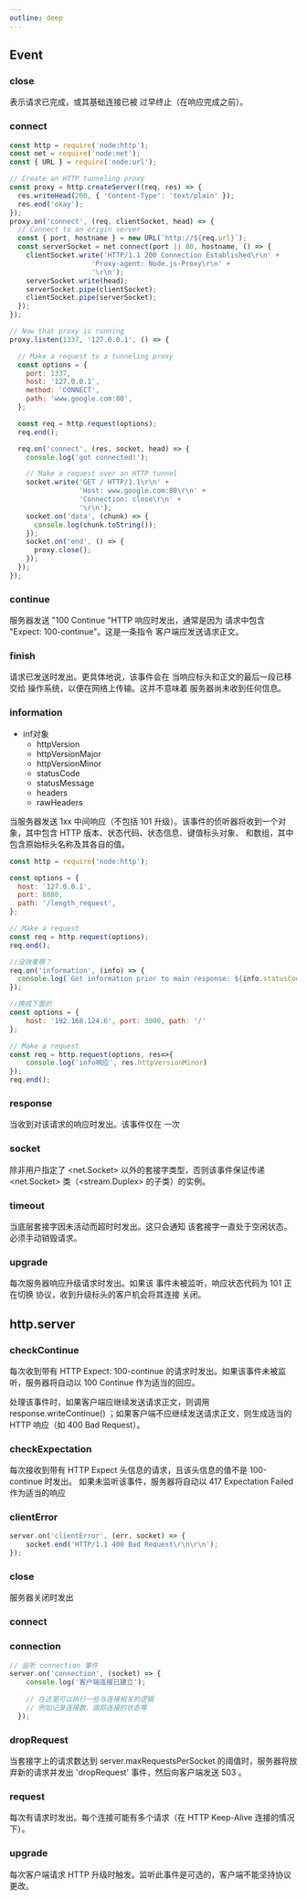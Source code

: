 ```yaml
---
outline: deep
---
```


## Event

### close

表示请求已完成，或其基础连接已被 过早终止（在响应完成之前）。

### connect

```js
const http = require('node:http');
const net = require('node:net');
const { URL } = require('node:url');

// Create an HTTP tunneling proxy
const proxy = http.createServer((req, res) => {
  res.writeHead(200, { 'Content-Type': 'text/plain' });
  res.end('okay');
});
proxy.on('connect', (req, clientSocket, head) => {
  // Connect to an origin server
  const { port, hostname } = new URL(`http://${req.url}`);
  const serverSocket = net.connect(port || 80, hostname, () => {
    clientSocket.write('HTTP/1.1 200 Connection Established\r\n' +
                    'Proxy-agent: Node.js-Proxy\r\n' +
                    '\r\n');
    serverSocket.write(head);
    serverSocket.pipe(clientSocket);
    clientSocket.pipe(serverSocket);
  });
});

// Now that proxy is running
proxy.listen(1337, '127.0.0.1', () => {

  // Make a request to a tunneling proxy
  const options = {
    port: 1337,
    host: '127.0.0.1',
    method: 'CONNECT',
    path: 'www.google.com:80',
  };

  const req = http.request(options);
  req.end();

  req.on('connect', (res, socket, head) => {
    console.log('got connected!');

    // Make a request over an HTTP tunnel
    socket.write('GET / HTTP/1.1\r\n' +
                 'Host: www.google.com:80\r\n' +
                 'Connection: close\r\n' +
                 '\r\n');
    socket.on('data', (chunk) => {
      console.log(chunk.toString());
    });
    socket.on('end', () => {
      proxy.close();
    });
  });
});
```

### continue

服务器发送 "100 Continue "HTTP 响应时发出，通常是因为 请求中包含 "Expect: 100-continue"。这是一条指令 客户端应发送请求正文。

### finish

请求已发送时发出。更具体地说，该事件会在 当响应标头和正文的最后一段已移交给 操作系统，以便在网络上传输。这并不意味着 服务器尚未收到任何信息。

### information

- inf对象
    - httpVersion
    - httpVersionMajor
    - httpVersionMinor
    - statusCode
    - statusMessage
    - headers
    - rawHeaders

当服务器发送 1xx 中间响应（不包括 101 升级）。该事件的侦听器将收到一个对象，其中包含 HTTP 版本、状态代码、状态信息、键值标头对象、 和数组，其中包含原始标头名称及其各自的值。

```js
const http = require('node:http');

const options = {
  host: '127.0.0.1',
  port: 8080,
  path: '/length_request',
};

// Make a request
const req = http.request(options);
req.end();

//没效果啊？
req.on('information', (info) => {
  console.log(`Got information prior to main response: ${info.statusCode}`);
});

//换成下面的
const options = {
    host: '192.168.124.6', port: 3000, path: '/'
};

// Make a request
const req = http.request(options, res=>{
    console.log('info响应', res.httpVersionMinor)
});
req.end();
```

### response

当收到对该请求的响应时发出。该事件仅在 一次

### socket

除非用户指定了 <net.Socket> 以外的套接字类型，否则该事件保证传递 <net.Socket> 类（<stream.Duplex> 的子类）的实例。

### timeout

当底层套接字因未活动而超时时发出。这只会通知 该套接字一直处于空闲状态。必须手动销毁请求。

### upgrade

每次服务器响应升级请求时发出。如果该 事件未被监听，响应状态代码为 101 正在切换 协议，收到升级标头的客户机会将其连接 关闭。


## http.server

### checkContinue

每次收到带有 HTTP Expect: 100-continue 的请求时发出。如果该事件未被监听，服务器将自动以 100 Continue 作为适当的回应。

处理该事件时，如果客户端应继续发送请求正文，则调用 response.writeContinue() ；如果客户端不应继续发送请求正文，则生成适当的 HTTP 响应（如 400 Bad Request）。

### checkExpectation

每次接收到带有 HTTP Expect 头信息的请求，且该头信息的值不是 100-continue 时发出。 如果未监听该事件，服务器将自动以 417 Expectation Failed 作为适当的响应

### clientError

```js
server.on('clientError', (err, socket) => {
    socket.end('HTTP/1.1 400 Bad Request\r\n\r\n');
});
```

### close

服务器关闭时发出

### connect

### connection

```js
// 监听 connection 事件
server.on('connection', (socket) => {
    console.log('客户端连接已建立');
    
    // 在这里可以执行一些与连接相关的逻辑
    // 例如记录连接数、跟踪连接的状态等
  });
```

### dropRequest

当套接字上的请求数达到 server.maxRequestsPerSocket 的阈值时，服务器将放弃新的请求并发出 'dropRequest' 事件，然后向客户端发送 503 。

### request

每次有请求时发出。每个连接可能有多个请求（在 HTTP Keep-Alive 连接的情况下）。

### upgrade

每次客户端请求 HTTP 升级时触发。监听此事件是可选的，客户端不能坚持协议更改。




